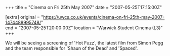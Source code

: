 +++
title = "Cinema on Fri 25th May 2007"
date = "2007-05-25T17:15:00Z"

[extra]
original = "https://uwcs.co.uk/events/cinema-on-fri-25th-may-2007-1474488995748/"    
end = "2007-05-25T20:00:00Z"
location = "Warwick Student Cinema (L3)"
+++

We will be seeing a screening of 'Hot Fuzz', the latest film from Simon Pegg and the team responsible for 'Shaun of the Dead' and 'Spaced'.

